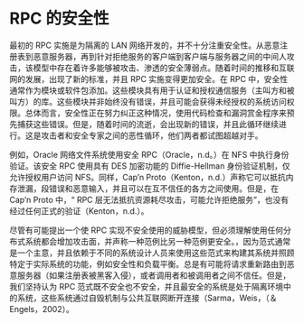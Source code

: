 # RPC 的安全性

最初的 RPC 实施是为隔离的 LAN 网络开发的，并不十分注重安全性。从恶意注册表到恶意服务器，再到针对拒绝服务的客户端到客户端与服务器之间的中间人攻击，该模型中存在着许多能够被攻击、渗透的安全薄弱点。随着时间的推移和互联网的发展，出现了新的标准，并且 RPC 实施变得更加安全。在 RPC 中，安全性通常作为模块或软件包添加。这些模块具有用于认证和授权通信服务（主叫方和被叫方）的库。这些模块并非始终没有错误，并且可能会获得未经授权的系统访问权限。总体而言，安全性正在努力纠正这种情况，使用代码检查和漏洞赏金程序来预先捕获这些错误。但是，随着时间的流逝，会出现新的错误，并且此循环继续进行。这是攻击者和安全专家之间的恶性循环，他们两者都试图超越对手。

例如，Oracle 网络文件系统使用安全 RPC（Oracle，n.d。）在 NFS 中执行身份验证。该安全 RPC 使用具有 DES 加密功能的 Diffie-Hellman 身份验证机制，仅允许授权用户访问 NFS。同样，Cap’n Proto（Kenton，n.d.）声称它可以抵抗内存泄漏，段错误和恶意输入，并且可以在互不信任的各方之间使用。但是，在 Cap’n Proto 中，“ RPC 层无法抵抗资源耗尽攻击，可能允许拒绝服务”，也没有经过任何正式的验证（Kenton，n.d.）。

尽管有可能提出一个使 RPC 实现不安全使用的威胁模型，但必须理解使用任何分布式系统都会增加攻击面，并声称一种范例比另一种范例更安全。，因为范式通常是一个主意，并且依赖于不同的系统设计人员来使用这些范式来构建其系统并照顾特定于实际系统的功能，例如安全性和负载平衡。总是有可能将请求重新路由到恶意服务器（如果注册表被黑客入侵），或者调用者和被调用者之间不信任。但是，我们坚持认为 RPC 范式既不安全也不安全，并且最安全的系统是处于隔离环境中的系统，这些系统通过自毁机制与公共互联网断开连接（Sarma，Weis，（＆Engels，2002）。
